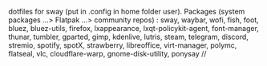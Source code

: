 dotfiles for sway (put in .config in home folder user). Packages (system packages ...> Flatpak ...> community repos) : 
sway, waybar, wofi, fish, foot, bluez, bluez-utils, firefox, lxappearance, lxqt-policykit-agent, font-manager, thunar, tumbler, gparted, gimp, kdenlive, lutris, steam, telegram, discord, stremio, spotify, spotX, strawberry, libreoffice, virt-manager, polymc, flatseal, vlc, cloudflare-warp, gnome-disk-utility, ponysay
//

